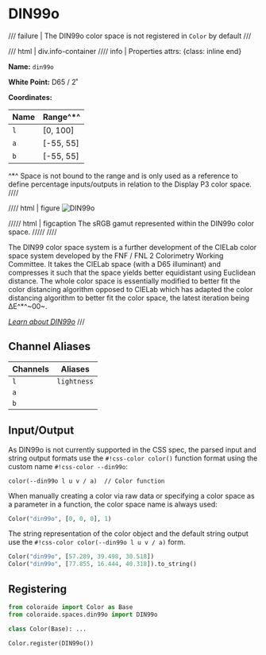 # DIN99o

/// failure | The DIN99o color space is not registered in `Color` by default
///

/// html | div.info-container
//// info | Properties
    attrs: {class: inline end}

**Name:** `din99o`

**White Point:** D65 / 2˚

**Coordinates:**

Name | Range^\*^
---- | ---------
`l`  | [0, 100]
`a`  | [-55, 55]
`b`  | [-55, 55]

^\*^ Space is not bound to the range and is only used as a reference to define percentage inputs/outputs in
relation to the Display P3 color space.
////

//// html | figure
![DIN99o](../images/din99o-3d.png)

///// html | figcaption
The sRGB gamut represented within the DIN99o color space.
/////
////

The DIN99 color space system is a further development of the CIELab color space system developed by the FNF / FNL 2
Colorimetry Working Committee. It takes the CIELab space (with a D65 illuminant) and compresses it such that the space
yields better equidistant using Euclidean distance. The whole color space is essentially modified to better fit the
color distancing algorithm opposed to CIELab which has adapted the color distancing algorithm to better fit the color
space, the latest iteration being ∆E^\*^~00~.

_[Learn about DIN99o](https://de.wikipedia.org/wiki/DIN99-Farbraum)_
///

## Channel Aliases

Channels | Aliases
-------- | -------
`l`      | `lightness`
`a`      |
`b`      |

## Input/Output

As DIN99o is not currently supported in the CSS spec, the parsed input and string output formats use the
`#!css-color color()` function format using the custom name `#!css-color --din99o`:

```css-color
color(--din99o l u v / a)  // Color function
```

When manually creating a color via raw data or specifying a color space as a parameter in a function, the color
space name is always used:

```py
Color("din99o", [0, 0, 0], 1)
```

The string representation of the color object and the default string output use the
`#!css-color color(--din99o l u v / a)` form.

```py play
Color("din99o", [57.289, 39.498, 30.518])
Color("din99o", [77.855, 16.444, 40.318]).to_string()
```

## Registering

```py
from coloraide import Color as Base
from coloraide.spaces.din99o import DIN99o

class Color(Base): ...

Color.register(DIN99o())
```
